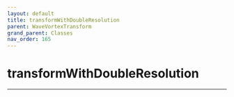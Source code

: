 ```yaml
---
layout: default
title: transformWithDoubleResolution
parent: WaveVortexTransform
grand_parent: Classes
nav_order: 165
---
```


#  transformWithDoubleResolution




---

